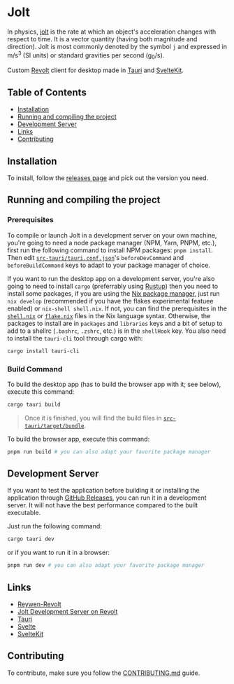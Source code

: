 <!-- omit in toc -->
# Jolt

In physics, [jolt](https://en.m.wikipedia.org/wiki/Jerk_(physics)) is the rate at which an object's acceleration changes with respect to time. It is a vector quantity (having both magnitude and direction). Jolt is most commonly denoted by the symbol `j` and expressed in m/s<sup>3</sup> (SI units) or standard gravities per second (g<sub>0</sub>/s).

Custom [Revolt](https://www.github.com/revoltchat) client for desktop made in [Tauri](https://tauri.app) and [SvelteKit](https://kit.svelte.dev).

<!-- omit in toc -->
## Table of Contents

- [Installation](#installation)
- [Running and compiling the project](#running-and-compiling-the-project)
- [Development Server](#development-server)
- [Links](#links)
- [Contributing](#contributing)

## Installation

To install, follow the [releases page](https://www.github.com/vloddot/jolt/releases) and pick out the version you need.

## Running and compiling the project

<!-- omit in toc -->
### Prerequisites

To compile or launch Jolt in a development server on your own machine, you're going to need a node package manager (NPM, Yarn, PNPM, etc.), first run the following command to install NPM packages: `pnpm install`. Then edit [`src-tauri/tauri.conf.json`](src-tauri/tauri.conf.json)'s `beforeDevCommand` and `beforeBuildCommand` keys to adapt to your package manager of choice.

If you want to run the desktop app on a development server, you're also going to need to install `cargo` (preferrably using [Rustup](https://rustup.rs)) then you need to install some packages, if you are using the [Nix package manager](https://en.m.wikipedia.org/wiki/Nix_(package_manager)), just run `nix develop` (recommended if you have the flakes experimental featuee enabled) or `nix-shell shell.nix`. If not, you can find the prerequisites in the [`shell.nix`](shell.nix) or [`flake.nix`](flake.nix) files in the Nix language syntax. Otherwise, the packages to install are in `packages` and `libraries` keys and a bit of setup to add to a shellrc (`.bashrc`, `.zshrc`, etc.) is in the `shellHook` key. You also need to install the `tauri-cli` tool through cargo with:

```bash
cargo install tauri-cli
```

<!-- omit in toc -->
### Build Command

To build the desktop app (has to build the browser app with it; see below), execute this command:

```bash
cargo tauri build
```

> Once it is finished, you will find the build files in [`src-tauri/target/bundle`](src-tauri/target/bundle).

To build the browser app, execute this command:

```bash
pnpm run build # you can also adapt your favorite package manager
```

## Development Server

If you want to test the application before building it or installing the application through [GitHub Releases](https://github.com/vloddot/jolt/releases), you can run it in a development server. It will not have the best performance compared to the built executable.

Just run the following command:

```bash
cargo tauri dev
```

or if you want to run it in a browser:

```bash
pnpm run dev # you can also adapt your favorite package manager
```

## Links

- [Reywen-Revolt](https://github.com/Toastxc/Reywen-Revolt)
- [Jolt Development Server on Revolt](https://rvlt.gg/AaCgcvgg)
- [Tauri](https://tauri.app)
- [Svelte](https://svelte.dev)
- [SvelteKit](https://kit.svelte.dev)

## Contributing

To contribute, make sure you follow the [CONTRIBUTING.md](CONTRIBUTING.md) guide.
